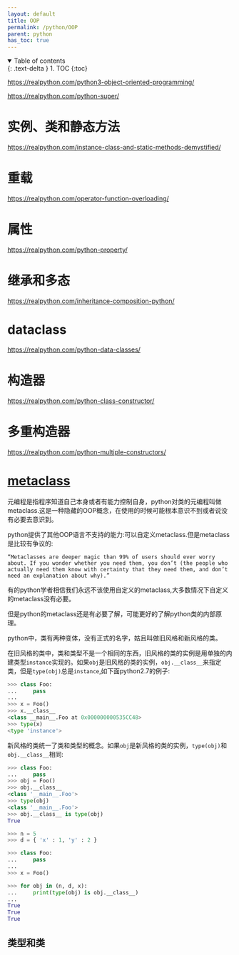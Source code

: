 ```yaml
---
layout: default
title: OOP
permalink: /python/OOP
parent: python
has_toc: true
---
```

<details open markdown="block">
  <summary>
    Table of contents
  </summary>
  {: .text-delta }
1. TOC
{:toc}
</details>


https://realpython.com/python3-object-oriented-programming/

https://realpython.com/python-super/


# 实例、类和静态方法

https://realpython.com/instance-class-and-static-methods-demystified/


# 重载

https://realpython.com/operator-function-overloading/

# 属性

https://realpython.com/python-property/

# 继承和多态

https://realpython.com/inheritance-composition-python/

# dataclass

https://realpython.com/python-data-classes/

# 构造器

https://realpython.com/python-class-constructor/

# 多重构造器

https://realpython.com/python-multiple-constructors/


# [metaclass](https://realpython.com/python-metaclasses/)

元编程是指程序知道自己本身或者有能力控制自身，python对类的元编程叫做metaclass.这是一种隐藏的OOP概念，在使用的时候可能根本意识不到或者说没有必要去意识到。

python提供了其他OOP语言不支持的能力:可以自定义metaclass.但是metaclass是比较有争议的:

```
“Metaclasses are deeper magic than 99% of users should ever worry about. If you wonder whether you need them, you don’t (the people who actually need them know with certainty that they need them, and don’t need an explanation about why).”
```

有的python学者相信我们永远不该使用自定义的metaclass,大多数情况下自定义的metaclass没有必要。

但是python的metaclass还是有必要了解，可能更好的了解python类的内部原理。

python中，类有两种变体，没有正式的名字，姑且叫做旧风格和新风格的类。

在旧风格的类中，类和类型不是一个相同的东西，旧风格的类的实例是用单独的内建类型`instance`实现的。如果`obj`是旧风格的类的实例，`obj.__class__`来指定类，但是`type(obj)`总是`instance`,如下面python2.7的例子:

```py
>>> class Foo:
...     pass
...
>>> x = Foo()
>>> x.__class__
<class __main__.Foo at 0x000000000535CC48>
>>> type(x)
<type 'instance'>
```

新风格的类统一了类和类型的概念。如果`obj`是新风格的类的实例，`type(obj)`和`obj.__class__`相同:

```py
>>> class Foo:
...     pass
>>> obj = Foo()
>>> obj.__class__
<class '__main__.Foo'>
>>> type(obj)
<class '__main__.Foo'>
>>> obj.__class__ is type(obj)
True
```

```py
>>> n = 5
>>> d = { 'x' : 1, 'y' : 2 }

>>> class Foo:
...     pass
...
>>> x = Foo()

>>> for obj in (n, d, x):
...     print(type(obj) is obj.__class__)
...
True
True
True
```

## 类型和类